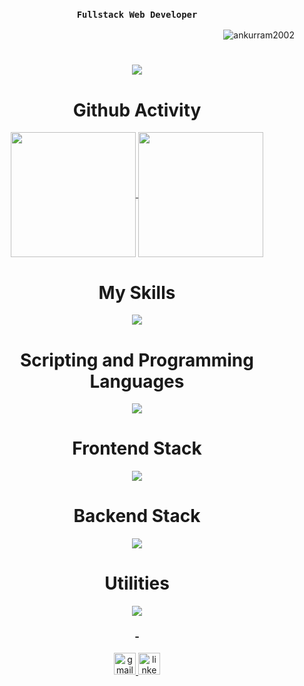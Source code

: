 <h3 align="center"> 
    
**`Fullstack Web Developer`**
</h3>
<p align="right"> <img src="https://komarev.com/ghpvc/?username=ankurram2002&label=Profile%20views&color=0e75b6&style=flat" alt="ankurram2002" /> </p>
<h1 align="center">
    <img src="https://readme-typing-svg.herokuapp.com/?font=Aptos&color=0AB952&size=35&center=true&vCenter=true&width=500&height=70&duration=4000&lines=Hi!+I'm+Ankur+Ram.;Nice+to+meet+you+👋" />
</h1>

<h1 align="center">Github Activity</h1>
<div align="center">
<a href="https://github.com/anuraghazra/github-readme-stats">
  <img height=200 align="center" src="https://github-readme-stats.vercel.app/api?username=AnkurRam2002&theme=blue-green" />
</a>
<a href="https://github.com/anuraghazra/github-readme-stats">
  <img height=200 align="center" src="https://github-readme-stats.vercel.app/api/top-langs/?username=AnkurRam2002&theme=blue-green&layout=compact" />
</a>
</div>

<h1 align="center">My Skills</h1>
    
<p align="center">
  <a href="https://skillicons.dev">
    <img src="https://skillicons.dev/icons?i=html,css,c,python,js,typescript,bootstrap,tailwind,react,redux,materialui,nodejs,express,firebase,docker,jest,flask,mongodb,mysql,sqlite,bash,git,github,graphql,next,figma,gcp,npm,md&perline=12" />
  </a>
</p>

<h1 align="center">Scripting and Programming Languages</h1>
    
<p align="center">
  <a href="https://skillicons.dev">
    <img src="https://skillicons.dev/icons?i=html,css,c,python,js,typescript,md&perline=12" />
  </a>
</p>

<h1 align="center">Frontend Stack</h1>
    
<p align="center">
  <a href="https://skillicons.dev">
    <img src="https://skillicons.dev/icons?i=bootstrap,tailwind,react,redux,materialui,next&perline=12" />
  </a>
</p>

<h1 align="center">Backend Stack</h1>
    
<p align="center">
  <a href="https://skillicons.dev">
    <img src="https://skillicons.dev/icons?i=nodejs,express,firebase,flask,mongodb,mysql,sqlite,graphql,npm,&perline=12" />
  </a>
</p>

<h1 align="center">Utilities</h1>
    
<p align="center">
  <a href="https://skillicons.dev">
    <img src="https://skillicons.dev/icons?i=docker,jest,bash,git,github,figma,gcp&perline=12" />
  </a>
</p>

<h3 align="center">-</h3>


<div align="center">
  <a href="mailto:ankurram2002@gmail.com" target="_blank">
  <img src="https://img.shields.io/static/v1?message=Gmail&logo=gmail&label=&color=D14836&logoColor=white&labelColor=&style=for-the-badge" height="35" alt="gmail logo"  />
  </a>
  <a href="https://www.linkedin.com/in/ankurram/" target="_blank">
  <img src="https://img.shields.io/static/v1?message=LinkedIn&logo=linkedin&label=&color=0077B5&logoColor=white&labelColor=&style=for-the-badge" height="35" alt="linkedin logo"  />
  </a>
</div>

###
<!--
**AnkurRam2002/AnkurRam2002** is a ✨ _special_ ✨ repository because its `README.md` (this file) appears on your GitHub profile.

Here are some ideas to get you started:

- 🔭 I’m currently working on ...
- 🌱 I’m currently learning ...
- 👯 I’m looking to collaborate on ...
- 🤔 I’m looking for help with ...
- 💬 Ask me about ...
- 📫 How to reach me: ...
- 😄 Pronouns: ...
- ⚡ Fun fact: ...
-->
